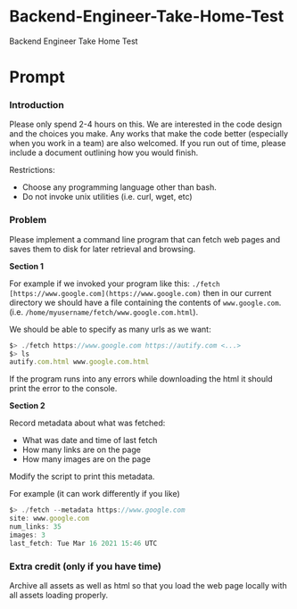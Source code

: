 # Backend-Engineer-Take-Home-Test
Backend Engineer Take Home Test
# Prompt

### Introduction

Please only spend 2-4 hours on this. We are interested in the code design and the choices you make. Any works that make the code better (especially when you work in a team) are also welcomed. If you run out of time, please include a document outlining how you would finish. 

Restrictions:

- Choose any programming language other than bash.
- Do not invoke unix utilities (i.e. curl, wget, etc)

### Problem

Please implement a command line program that can fetch web pages and saves them to disk for later retrieval and browsing.

**Section 1**

For example if we invoked your program like this: `./fetch [https://www.google.com](https://www.google.com)` then in our current directory we should have a file containing the contents of `www.google.com`. (i.e. `/home/myusername/fetch/www.google.com.html`).

We should be able to specify as many urls as we want:

```jsx
$> ./fetch https://www.google.com https://autify.com <...>
$> ls
autify.com.html www.google.com.html
```

If the program runs into any errors while downloading the html it should print the error to the console.

**Section 2**

Record metadata about what was fetched:

- What was date and time of last fetch
- How many links are on the page
- How many images are on the page

Modify the script to print this metadata.

For example (it can work differently if you like)

```jsx
$> ./fetch --metadata https://www.google.com
site: www.google.com
num_links: 35
images: 3
last_fetch: Tue Mar 16 2021 15:46 UTC
```

### Extra credit (only if you have time)

Archive all assets as well as html so that you load the web page locally with all assets loading properly.
